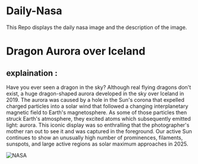 # Daily-Nasa

This Repo displays the daily nasa image and the description of the image.

<!--NASA-->
# Dragon Aurora over Iceland
## explaination :

Have you ever seen a dragon in the sky? Although real flying dragons don't exist, a huge dragon-shaped aurora developed in the sky over Iceland in 2019.  The aurora was caused by a hole in the Sun's corona that expelled charged particles into a solar wind that followed a changing interplanetary magnetic field to Earth's magnetosphere.  As some of those particles then struck Earth's atmosphere, they excited atoms which subsequently emitted light: aurora. This iconic display was so enthralling that the photographer's mother ran out to see it and was captured in the foreground.  Our active Sun continues to show an unusually high number of prominences, filaments, sunspots, and large active regions as solar maximum approaches in 2025.

![NASA](https://apod.nasa.gov/apod/image/2401/DragonAurora_Zhang_960.jpg)
<!--/NASA-->